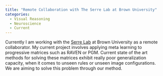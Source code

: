 ```yaml
---
title: "Remote Collaboration with The Serre Lab at Brown University"
categories:
  - Visual Reasoning
  - Neuroscience
  - Current
---
```


Currently I am working with the [Serre Lab](https://serre-lab.clps.brown.edu/) at Brown University as a remote collaborator. My current project involves applying meta learning to progressive matrices such as RAVEN or PGM. Current state of the art methods for solving these matrices exhibit really poor generalization capacity, when it comes to unseen rules or unseen image configurations. We are aiming to solve this problem through our method.
